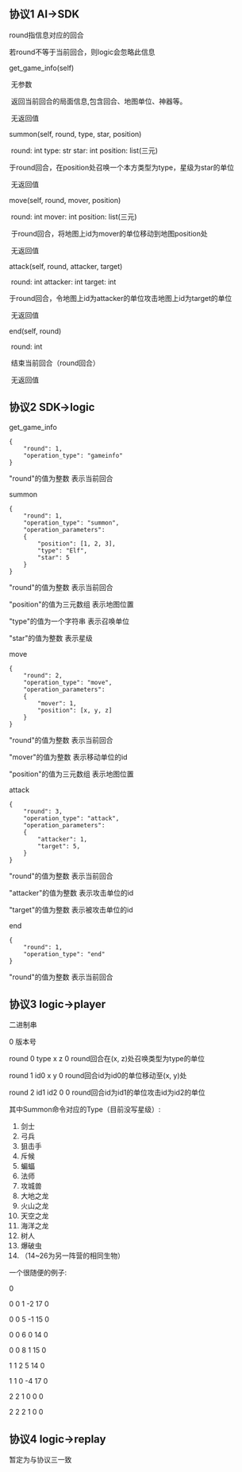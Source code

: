 ## 协议1 AI->SDK

round指信息对应的回合

若round不等于当前回合，则logic会忽略此信息



get_game_info(self)

​	无参数

​	返回当前回合的局面信息,包含回合、地图单位、神器等。

​	无返回值

summon(self, round, type, star, position)

​	round: int type: str star: int position: list(三元)

​	于round回合，在position处召唤一个本方类型为type，星级为star的单位

​	无返回值

move(self, round, mover, position)

​	round: int mover: int position: list(三元)

​	于round回合，将地图上id为mover的单位移动到地图position处

​	无返回值

attack(self, round, attacker, target)

​	round: int attacker: int target: int

​	于round回合，令地图上id为attacker的单位攻击地图上id为target的单位

​	无返回值

end(self, round)

​	round: int

​	结束当前回合（round回合）

​	无返回值



## 协议2 SDK->logic

get_game_info

```
{
	"round": 1,
	"operation_type": "gameinfo"
}
```

"round"的值为整数 表示当前回合



summon

```
{
	"round": 1,
	"operation_type": "summon",	
	"operation_parameters": 
	{
		"position": [1, 2, 3], 	
		"type": "Elf",	 		
		"star": 5	
	}
}
```

"round"的值为整数 表示当前回合

"position"的值为三元数组 表示地图位置

"type"的值为一个字符串 表示召唤单位

"star"的值为整数 表示星级



move

```
{
	"round": 2,
	"operation_type": "move",	
	"operation_parameters": 
	{
		"mover": 1, 
		"position": [x, y, z]
	}
}
```

"round"的值为整数 表示当前回合

"mover"的值为整数 表示移动单位的id

"position"的值为三元数组 表示地图位置



attack

```
{
	"round": 3,
	"operation_type": "attack",	
	"operation_parameters": 
	{
		"attacker": 1, 	
		"target": 5,
	}
}
```

"round"的值为整数 表示当前回合

"attacker"的值为整数 表示攻击单位的id

"target"的值为整数 表示被攻击单位的id





end

```
{
	"round": 1,
	"operation_type": "end"
}
```

"round"的值为整数 表示当前回合



## 协议3 logic->player

二进制串

0 									版本号

round 0 type x z 0  	round回合在(x, z)处召唤类型为type的单位

round 1 id0 x y 0		round回合id为id0的单位移动至(x, y)处

round 2 id1 id2 0 0	round回合id为id1的单位攻击id为id2的单位

其中Summon命令对应的Type（目前没写星级）:

1. 剑士
2. 弓兵
3. 狙击手
4. 斥候
5. 蝙蝠
6. 法师
7. 攻城兽
8. 大地之龙
9. 火山之龙
10. 天空之龙
11. 海洋之龙
12. 树人
13. 爆破虫
14. （14~26为另一阵营的相同生物）

一个很随便的例子:

0

0 0 1 -2 17 0

0 0 5 -1 15 0

0 0 6 0 14 0

0 0 8 1 15 0

1 1 2 5 14 0

1 1 0 -4 17 0

2 2 1 0 0 0

2 2 2 1 0 0

## 协议4 logic->replay

暂定为与协议三一致